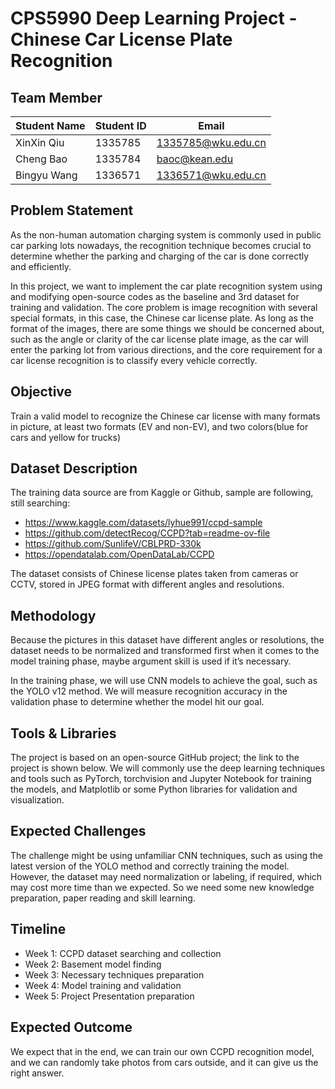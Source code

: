 # CPS5990 Deep Learning Project - Chinese Car License Plate Recognition

## Team Member

|Student Name|Student ID|Email|
|------------|----------|-----|
|XinXin Qiu|1335785|<1335785@wku.edu.cn>|
|Cheng Bao|1335784|<baoc@kean.edu>|
|Bingyu Wang|1336571|<1336571@wku.edu.cn>|

## Problem Statement

As the non-human automation charging system is commonly used in public car parking lots nowadays, the recognition technique becomes crucial to determine whether the parking and charging of the car is done correctly and efficiently.

In this project, we want to implement the car plate recognition system using and modifying open-source codes as the baseline and 3rd dataset for training and validation. The core problem is image recognition with several special formats, in this case, the Chinese car license plate. As long as the format of the images, there are some things we should be concerned about, such as the angle or clarity of the car license plate image, as the car will enter the parking lot from various directions, and the core requirement for a car license recognition is to classify every vehicle correctly.

## Objective

Train a valid model to recognize the Chinese car license with many formats in picture, at least two formats (EV and non-EV), and two colors(blue for cars and yellow for trucks)

## Dataset Description

The training data source are from Kaggle or Github, sample are following, still searching:

- <https://www.kaggle.com/datasets/lyhue991/ccpd-sample>
- <https://github.com/detectRecog/CCPD?tab=readme-ov-file>
- <https://github.com/SunlifeV/CBLPRD-330k>
- <https://opendatalab.com/OpenDataLab/CCPD>

The dataset consists of Chinese license plates taken from cameras or CCTV, stored in JPEG format with different angles and resolutions.

## Methodology

Because the pictures in this dataset have different angles or resolutions, the dataset needs to be normalized and transformed first when it comes to the model training phase, maybe argument skill is used if it’s necessary.

In the training phase, we will use CNN models to achieve the goal, such as the YOLO v12 method. We will measure recognition accuracy in the validation phase to determine whether the model hit our goal.

## Tools & Libraries

The project is based on an open-source GitHub project; the link to the project is shown below. We will commonly use the deep learning techniques and tools such as PyTorch, torchvision and Jupyter Notebook for training the models, and Matplotlib or some Python libraries for validation and visualization.

## Expected Challenges

The challenge might be using unfamiliar CNN techniques, such as using the latest version of the YOLO method and correctly training the model. However, the dataset may need normalization or labeling, if required, which may cost more time than we expected. So we need some new knowledge preparation, paper reading and skill learning.

## Timeline

- Week 1: CCPD dataset searching and collection
- Week 2: Basement model finding
- Week 3: Necessary techniques preparation
- Week 4: Model training and validation
- Week 5: Project Presentation preparation

## Expected Outcome

We expect that in the end, we can train our own CCPD recognition model, and we can randomly take photos from cars outside, and it can give us the right answer.
